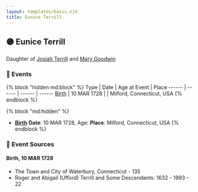 ```yaml
---
layout: templates/basic.njk
title: Eunice Terrill
---
```

## 🟣 Eunice Terrill

Daughter of [Josiah Terrill](/people/8/80183041) and [Mary Goodwin](/people/4/49404198)

### 📆 Events

{% block "hidden md:block" %}
Type | Date | Age at Event | Place
------ | ------ | ------ | ------
[Birth](#event-event-2) | 10 MAR 1728 |  | Milford, Connecticut, USA
{% endblock %}

{% block "md:hidden" %}
- **[Birth](#event-event-2)**
**Date**: 10 MAR 1728, Age:
**Place**: Milford, Connecticut, USA
{% endblock %}

### 📰 Event Sources

#### <a id="event-event-2"></a> Birth, 10 MAR 1728
* The Town and City of Waterbury, Connecticut  - 135
* Roger and Abigail (Ufford) Terrill and Some Descendants: 1632 - 1993  - 22
